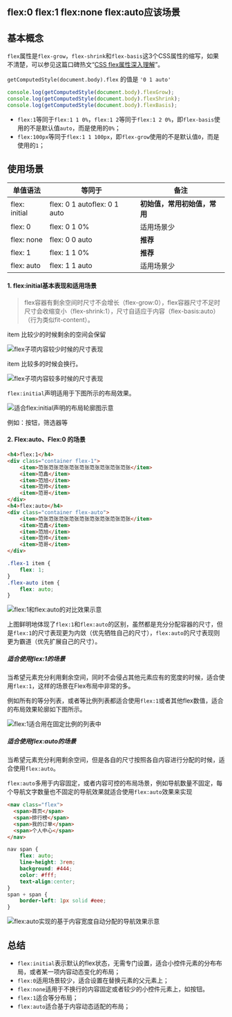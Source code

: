 ## flex:0 flex:1 flex:none flex:auto应该场景

## 基本概念

`flex`属性是`flex-grow`，`flex-shrink`和`flex-basis`这3个CSS属性的缩写，如果不清楚，可以参见这篇口碑热文“[CSS flex属性深入理解](https://www.zhangxinxu.com/wordpress/2019/12/css-flex-deep/)”。

`getComputedStyle(document.body).flex` 的值是 `'0 1 auto'`

```js
console.log(getComputedStyle(document.body).flexGrow);
console.log(getComputedStyle(document.body).flexShrink);
console.log(getComputedStyle(document.body).flexBasis);
```

- `flex:1`等同于`flex:1 1 0%`，`flex:1 2`等同于`flex:1 2 0%`，即`flex-basis`使用的不是默认值`auto`，而是使用的`0%`；
- `flex:100px`等同于`flex:1 1 100px`，即`flex-grow`使用的不是默认值`0`，而是使用的`1`；

## 使用场景

| 单值语法      | 等同于                       | 备注                         |
| ------------- | ---------------------------- | ---------------------------- |
| flex: initial | flex: 0 1 autoflex: 0 1 auto | **初始值，常用初始值，常用** |
| flex: 0       | flex: 0 1 0%                 | 适用场景少                   |
| flex: none    | flex: 0 0 auto               | **推荐**                     |
| flex: 1       | flex: 1 1 0%                 | **推荐**                     |
| flex: auto    | flex: 1 1 auto               | 适用场景少                   |

#### 1. flex:initial基本表现和适用场景

> flex容器有剩余空间时尺寸不会增长（flex-grow:0），flex容器尺寸不足时尺寸会收缩变小（flex-shrink:1），尺寸自适应于内容（flex-basis:auto）（行为类似fit-content）。

item 比较少的时候剩余的空间会保留

![flex子项内容较少时候的尺寸表现](https://image.zhangxinxu.com/image/blog/202005/6-40_flex-initial-less.png)

item 比较多的时候会换行。

![flex子项内容较多时候的尺寸表现](https://image.zhangxinxu.com/image/blog/202005/6-41_flex-initial-more.png)

`flex:initial`声明适用于下图所示的布局效果。

![适合flex:initial声明的布局轮廓图示意](https://image.zhangxinxu.com/image/blog/202010/6-45-insert_flex-initial-situable2.png)

例如：按钮，筛选器等

#### 2. Flex:auto、Flex:0 的场景

```html
<h4>flex:1</h4>
<div class="container flex-1">
    <item>范张范张范张范张范张范张范张范张范张</item>
    <item>范鑫</item>
    <item>范旭</item>
    <item>范帅</item>
    <item>范哥</item>
</div>
<h4>flex:auto</h4>
<div class="container flex-auto">
    <item>范张范张范张范张范张范张范张范张范张</item>
    <item>范鑫</item>
    <item>范旭</item>
    <item>范帅</item>
    <item>范哥</item>
</div>
```

```css
.flex-1 item {
    flex: 1;
}
.flex-auto item {
    flex: auto;
}
```

![flex:1和flex:auto的对比效果示意](https://image.zhangxinxu.com/image/blog/202010/6-43_flex-1-auto.png)

上图鲜明地体现了`flex:1`和`flex:auto`的区别，虽然都是充分分配容器的尺寸，但是`flex:1`的尺寸表现更为内敛（优先牺牲自己的尺寸），`flex:auto`的尺寸表现则更为霸道（优先扩展自己的尺寸）。

##### 适合使用flex:1的场景

当希望元素充分利用剩余空间，同时不会侵占其他元素应有的宽度的时候，适合使用`flex:1`，这样的场景在Flex布局中非常的多。

例如所有的等分列表，或者等比例列表都适合使用`flex:1`或者其他flex数值，适合的布局效果轮廓如下图所示。

![flex:1适合用在固定比例的列表中](https://image.zhangxinxu.com/image/blog/202010/6-54-insert-_flex-1-suitable.png)

##### 适合使用flex:auto的场景

当希望元素充分利用剩余空间，但是各自的尺寸按照各自内容进行分配的时候，适合使用`flex:auto`。

`flex:auto`多用于内容固定，或者内容可控的布局场景，例如导航数量不固定，每个导航文字数量也不固定的导航效果就适合使用`flex:auto`效果来实现

```html
<nav class="flex">
  <span>首页</span>
  <span>排行榜</span>
  <span>我的订单</span>
  <span>个人中心</span>
</nav>
```

```css
nav span {
    flex: auto;
    line-height: 3rem;
    background: #444;
    color: #fff;
    text-align:center;
}
span + span {
    border-left: 1px solid #eee;
}
```

![flex:auto实现的基于内容宽度自动分配的导航效果示意](https://image.zhangxinxu.com/image/blog/202010/6-57-insert-_flex-auto-suitable.png)

## 总结

- `flex:initial`表示默认的flex状态，无需专门设置，适合小控件元素的分布布局，或者某一项内容动态变化的布局；
- `flex:0`适用场景较少，适合设置在替换元素的父元素上；
- `flex:none`适用于不换行的内容固定或者较少的小控件元素上，如按钮。
- `flex:1`适合等分布局；
- `flex:auto`适合基于内容动态适配的布局；